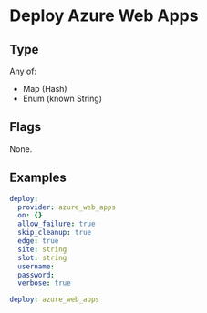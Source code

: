 # Deploy Azure Web Apps



## Type

Any of:

* Map (Hash)
* Enum (known String)

## Flags

None.


## Examples

```yaml
deploy:
  provider: azure_web_apps
  on: {}
  allow_failure: true
  skip_cleanup: true
  edge: true
  site: string
  slot: string
  username: 
  password: 
  verbose: true
```

```yaml
deploy: azure_web_apps

```

